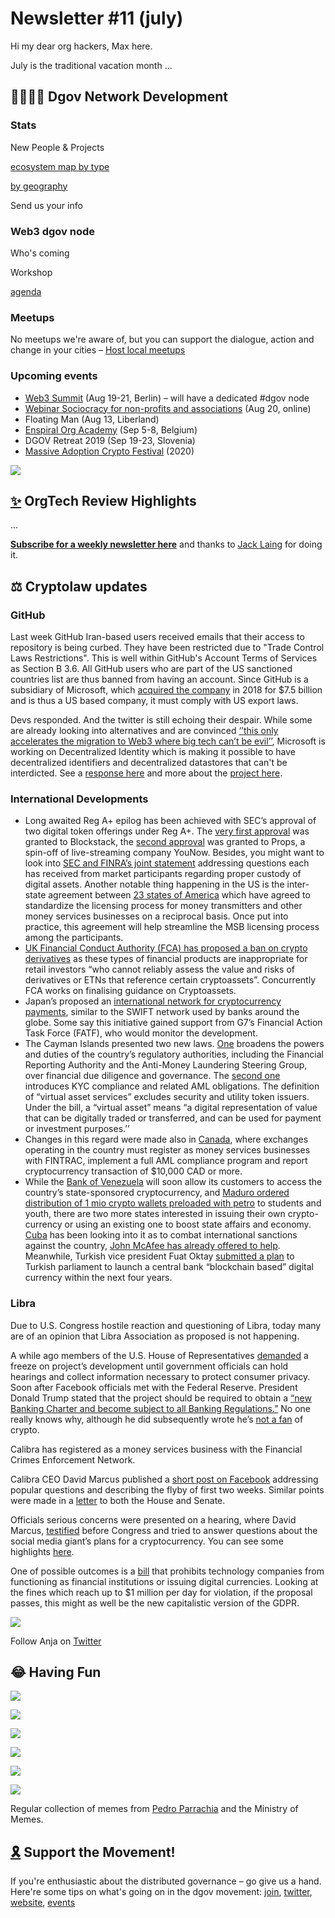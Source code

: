 # Newsletter \#11 \(july\)

Hi my dear org hackers, Max here.

July is the traditional vacation month ...

## 👨‍👨‍👦‍👦 Dgov Network Development

### Stats

New People & Projects

[ecosystem map by type](https://wiki.dgov.foundation/foundation/strategy/stakeholders) 

 [by geography](https://wiki.dgov.foundation/map-of-the-industry-landscape)

Send us your info

### Web3 dgov node

Who's coming

Workshop

[agenda](https://forum.dgov.foundation/t/web-3-summit-dgov-node/63)

### Meetups

No meetups we're aware of, but you can support the dialogue, action and change in your cities – [Host local meetups](https://forum.dgov.foundation/t/host-local-meetups/42)

### Upcoming events

* [Web3 Summit](https://web3summit.com/) \(Aug 19-21, Berlin\) – will have a dedicated \#dgov node
* [Webinar Sociocracy for non-profits and associations](https://www.eventbrite.com/e/sociocracy-for-non-profits-and-associations-tickets-64139351527?mc_cid=cca4b514a1&mc_eid=295b1316b7) \(Aug 20, online\)
* Floating Man \(Aug 13, Liberland\)
* [Enspiral Org Academy](http://enspiralorgacademy.co/) \(Sep 5-8, Belgium\)
* DGOV Retreat 2019 \(Sep 19-23, Slovenia\)
* [Massive Adoption Crypto Festival](https://www.massiveadoption.com/) \(2020\)

![](../.gitbook/assets/frame-2.1-2.jpg)

## [✨](https://emojipedia.org/sparkles/) OrgTech Review **Highlights**

...

[**Subscribe for a weekly newsletter here**](https://orgtech.substack.com/) and thanks to [Jack Laing](https://twitter.com/JackALaing) for doing it.

## ⚖️ Cryptolaw updates

### **GitHub**

Last week GitHub  Iran-based users received emails that their access to repository is being curbed. They have been restricted due to "Trade Control Laws Restrictions". This is well within GitHub's Account Terms of Services as Section B 3.6. All GitHub users who are part of the US sanctioned countries list are thus banned from having an account. Since GitHub is a subsidiary of Microsoft, which [acquired the company](https://en.wikipedia.org/wiki/GitHub#cite_note-techcrunch-4) in 2018 for $7.5 billion and is thus a US based company, it must comply with US export laws. 

Devs responded. And the twitter is still echoing their despair. While some are already looking into alternatives and are convinced [‘’this only accelerates the migration to Web3 where big tech can’t be evil’’](https://twitter.com/muneeb/status/1155839698146922496), Microsoft is working on Decentralized Identity which is making it possible to have decentralized identifiers and decentralized datastores that can't be interdicted. See a [response here](https://twitter.com/csuwildcat/status/1155512512919437313) and more about the [project here](https://www.google.com/search?q=Microsoft+is+working+on+Decentralized+Identity&rlz=1C5CHFA_enSI845SI846&oq=Microsoft+is+working+on+Decentralized+Identity&aqs=chrome..69i57j33l2.510j0j7&sourceid=chrome&ie=UTF-8).  

### **International Developments** 

* Long awaited Reg A+ epilog has been achieved with SEC’s approval of two digital token offerings under Reg A+. The [very first approval](https://blog.blockstack.org/blockstack-token-sale-sec-qualified/) was granted to Blockstack, the [second approval](https://techcrunch.com/2019/07/11/props-reg-a-token/) was granted to Props, a spin-off of live-streaming company YouNow.  Besides, you might want to look into [SEC and FINRA’s joint statement](https://www.sec.gov/news/public-statement/joint-staff-statement-broker-dealer-custody-digital-asset-securities#_ftnref28) addressing questions each has received from market participants regarding proper custody of digital assets.  Another notable thing happening in the US is the inter-state agreement between [23 states of America](https://www.csbs.org/23-states-join-multistate-licensing-agreement-financial-services-companies) which have agreed to standardize the licensing process for money transmitters and other money services businesses on a reciprocal basis. Once put into practice, this agreement will help streamline the MSB licensing process among the participants. 
* [UK Financial Conduct Authority \(FCA\) has proposed a ban on crypto derivatives](https://www.fca.org.uk/news/press-releases/fca-proposes-ban-sale-crypto-derivatives-retail-consumers) as these types of financial products are inappropriate for retail investors “who cannot reliably assess the value and risks of derivatives or ETNs that reference certain cryptoassets”. Concurrently FCA works on finalising guidance on Cryptoassets. 
* Japan’s proposed an [international network for cryptocurrency payments](https://www.coindesk.com/japan-has-fatf-green-light-to-create-swift-network-for-crypto-report), similar to the SWIFT network used by banks around the globe. Some say this initiative gained support from G7’s Financial Action Task Force \(FATF\), who would monitor the development. 
* The Cayman Islands presented two new laws. [One](https://www.cima.ky/upimages/commonfiles/ProceedsofCrimeAmendmentLaw,2019_1560966628.pdf) broadens the powers and duties of the country’s regulatory authorities, including the Financial Reporting Authority and the Anti-Money Laundering Steering Group, over financial due diligence and governance. The [second one](http://www.gov.ky/portal/pls/portal/docs/1/12764562.PDF) introduces KYC compliance and related AML obligations. The definition of “virtual asset services” excludes security and utility token issuers. Under the bill, a “virtual asset” means “a digital representation of value that can be digitally traded or transferred, and can be used for payment or investment purposes.’’ 
* Changes in this regard were made also in [Canada](http://www.gazette.gc.ca/rp-pr/p2/2019/2019-07-10/html/sor-dors240-eng.html), where exchanges operating in the country must register as money services businesses with FINTRAC, implement a full AML compliance program and report cryptocurrency transaction of $10,000 CAD or more. 
* While the [Bank of Venezuela](https://finance.yahoo.com/news/president-maduro-announces-bank-venezuela-102549570.html) will soon allow its customers to access the country’s state-sponsored cryptocurrency, and [Maduro ordered distribution of 1 mio crypto wallets preloaded with petro](https://news.yahoo.com/maduro-scheme-away-petro-venezuela-143140039.html) to students and youth, there are two more states interested in issuing their own crypto-currency or using an existing one to boost state affairs and economy. [Cuba](https://www.coindesk.com/sanctions-hit-cuba-eyes-cryptocurrency-as-solution-to-financial-woes) has been looking into it as to combat international sanctions against the country, [John McAfee has already offered to help](https://www.coindesk.com/john-mcafee-offers-to-build-cubas-first-cryptocurrency). Meanwhile, Turkish vice president Fuat Oktay [submitted a plan](https://www.globalgovernmentforum.com/turkey-to-introduce-national-blockchain-currency/?utm_source=1+New+Sign+Ups&utm_campaign=27642bbe7f-RSS_EMAIL_CAMPAIGN&utm_medium=email&utm_term=0_2d58b002b8-27642bbe7f-195021285&fbclid=IwAR0_XRpF0D-fQYTpQs_n6d_154wGLA6yov0zI93eRhS8Sxx-DjeKMLftaWc) to Turkish parliament to launch a central bank “blockchain based” digital currency within the next four years. 

### **Libra**

Due to U.S. Congress hostile reaction and questioning of Libra, today many are of an opinion that Libra Association as proposed is not happening. 

A while ago members of the U.S. House of Representatives [demanded](https://www.coindesk.com/4-us-lawmakers-join-call-to-freeze-facebooks-libra-project) a freeze on project’s development until government officials can hold hearings and collect information necessary to protect consumer privacy. Soon after Facebook officials met with the Federal Reserve. President Donald Trump stated that the project should be required to obtain a [“new Banking Charter and become subject to all Banking Regulations.”](https://twitter.com/realDonaldTrump/status/1149472282584072192) No one really knows why, although he did subsequently wrote he’s [not a fan](https://twitter.com/realDonaldTrump/status/1149472282584072192) of crypto. 

Calibra has registered as a money services business with the Financial Crimes Enforcement Network. 

Calibra CEO David Marcus published a [short post on Facebook](https://www.facebook.com/notes/david-marcus/libra-2-weeks-in/10158616513819148/) addressing popular questions and describing the flyby of first two weeks. Similar points were made in a [letter](https://www.coindesk.com/facebook-to-senators-libra-cryptocurrency-will-respect-consumer-privacy) to both the House and Senate. 

Officials serious concerns were presented on a hearing, where David Marcus, [testified](https://www.cnbc.com/2019/07/16/facebooks-david-marcus-testifies-before-the-senate-on-libra.html) before Congress and tried to answer questions about the social media giant’s plans for a cryptocurrency. You can see some highlights [here](https://consent.yahoo.com/collectConsent?brandType=nonEu&.done=https%3A%2F%2Ftechcrunch.com%2F2019%2F07%2F16%2Flibra-in-messenger-whatsapp%2F%3Fguccounter%3D1%26guce_referrer_us%3DaHR0cHM6Ly93d3cuZ29vZ2xlLmNvbS8%26guce_referrer_cs%3Dqcmmeahq0C0gUtTmzhEHzQ&sessionId=3_cc-session_73a3a79c-51db-47f7-9a37-992e6d2484fd&lang=&inline=false). 

One of possible outcomes is a [bill](https://www.law360.com/articles/1178401/draft-house-bill-would-keep-big-tech-out-of-cryptocurrency) that prohibits technology companies from functioning as financial institutions or issuing digital currencies. Looking at the fines which reach up to $1 million per day for violation, if the proposal passes, this might as well be the new capitalistic version of the GDPR. 

![](../.gitbook/assets/frame-2-5.jpg)

Follow Anja on [Twitter](https://twitter.com/AnjaBlaj)

## 😂 Having Fun

![](../.gitbook/assets/image%20%2840%29.png)

![](../.gitbook/assets/image%20%2842%29.png)

![](../.gitbook/assets/image%20%281%29.png)

![](../.gitbook/assets/image%20%2847%29.png)

![](../.gitbook/assets/image%20%288%29.png)

![](../.gitbook/assets/frame-2.2-1.jpg)

Regular collection of memes from [Pedro Parrachia](https://twitter.com/parrachia) and the Ministry of Memes.

## [🎗️](https://emojipedia.org/reminder-ribbon/) Support the Movement!   <a id="DgovCompilation#3October2018-Events"></a>

If you're enthusiastic about the distributed governance – go give us a hand. Here're some tips on what's going on in the dgov movement: [join](https://dgov.foundation/#join), [twitter](https://twitter.com/dgovearth), [website](http://dgov.foundation), [events](../dgov-industry-landscape.md)

